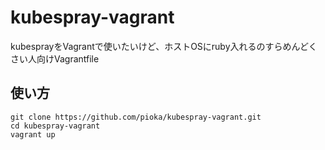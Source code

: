 # kubespray-vagrant
kubesprayをVagrantで使いたいけど、ホストOSにruby入れるのすらめんどくさい人向けVagrantfile

## 使い方
```
git clone https://github.com/pioka/kubespray-vagrant.git
cd kubespray-vagrant
vagrant up
```
